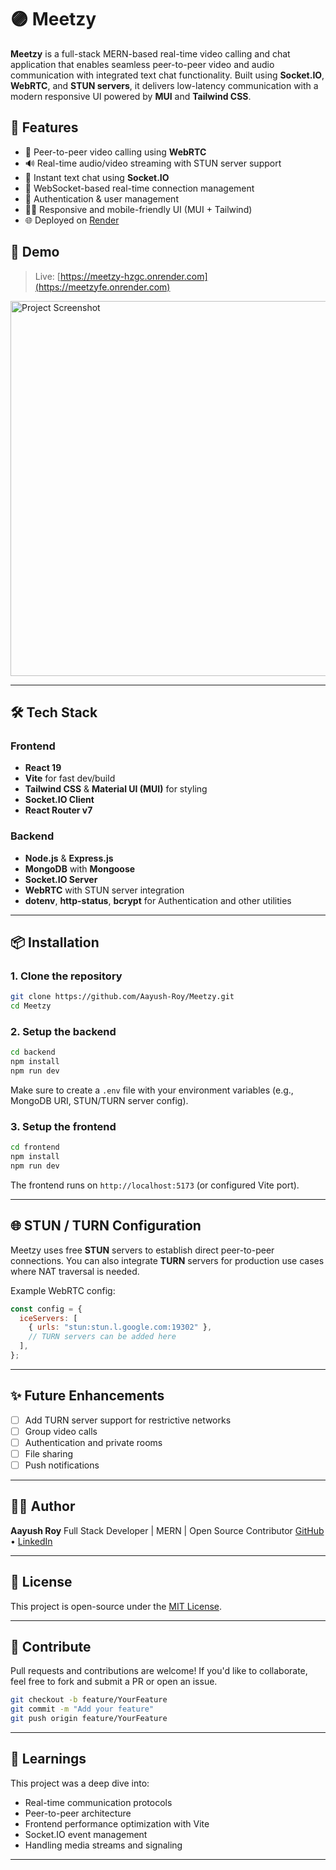 


# 🟣 Meetzy

**Meetzy** is a full-stack MERN-based real-time video calling and chat application that enables seamless peer-to-peer video and audio communication with integrated text chat functionality. Built using **Socket.IO**, **WebRTC**, and **STUN servers**, it delivers low-latency communication with a modern responsive UI powered by **MUI** and **Tailwind CSS**.

## 🚀 Features

- 🔗 Peer-to-peer video calling using **WebRTC**
- 🔊 Real-time audio/video streaming with STUN server support
- 💬 Instant text chat using **Socket.IO**
- 📡 WebSocket-based real-time connection management
- 👤 Authentication & user management 
- 🧑‍💻 Responsive and mobile-friendly UI (MUI + Tailwind)
- 🌐 Deployed on [Render](https://meetzyfe.onrender.com)

## 📸 Demo

> Live: [https://meetzy-hzgc.onrender.com](https://meetzyfe.onrender.com)


<img src="https://drive.google.com/uc?export=view&id=1TDSNqcPHLpZejFho5WdXnVwLAvVvBTEw" alt="Project Screenshot" width="600"/>

---

## 🛠️ Tech Stack

### Frontend

- **React 19**
- **Vite** for fast dev/build
- **Tailwind CSS** & **Material UI (MUI)** for styling
- **Socket.IO Client**
- **React Router v7**

### Backend

- **Node.js** & **Express.js**
- **MongoDB** with **Mongoose**
- **Socket.IO Server**
- **WebRTC** with STUN server integration
- **dotenv**, **http-status**, **bcrypt** for Authentication and other utilities

---

## 📦 Installation

### 1. Clone the repository

```bash
git clone https://github.com/Aayush-Roy/Meetzy.git
cd Meetzy
````

### 2. Setup the backend

```bash
cd backend
npm install
npm run dev
```

Make sure to create a `.env` file with your environment variables (e.g., MongoDB URI, STUN/TURN server config).

### 3. Setup the frontend

```bash
cd frontend
npm install
npm run dev
```

The frontend runs on `http://localhost:5173` (or configured Vite port).

---

## 🌐 STUN / TURN Configuration

Meetzy uses free **STUN** servers to establish direct peer-to-peer connections. You can also integrate **TURN** servers for production use cases where NAT traversal is needed.

Example WebRTC config:

```js
const config = {
  iceServers: [
    { urls: "stun:stun.l.google.com:19302" },
    // TURN servers can be added here
  ],
};
```

---

## ✨ Future Enhancements

* [ ] Add TURN server support for restrictive networks
* [ ] Group video calls
* [ ] Authentication and private rooms
* [ ] File sharing
* [ ] Push notifications

---

## 🙋‍♂️ Author

**Aayush Roy**
Full Stack Developer | MERN | Open Source Contributor
[GitHub](https://github.com/Aayush-Roy) • [LinkedIn](https://www.linkedin.com/in/aayush-sharma-roy-30a354242)

---

## 📜 License

This project is open-source under the [MIT License](LICENSE).

---

## 🫱 Contribute

Pull requests and contributions are welcome! If you'd like to collaborate, feel free to fork and submit a PR or open an issue.

```bash
git checkout -b feature/YourFeature
git commit -m "Add your feature"
git push origin feature/YourFeature
```

---

## 🧠 Learnings

This project was a deep dive into:

* Real-time communication protocols
* Peer-to-peer architecture
* Frontend performance optimization with Vite
* Socket.IO event management
* Handling media streams and signaling

---

